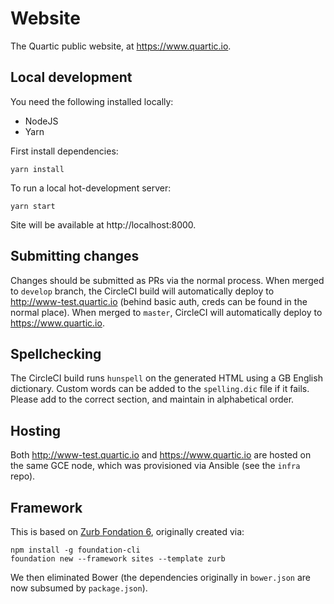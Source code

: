 # Website

The Quartic public website, at https://www.quartic.io.

## Local development

You need the following installed locally:

- NodeJS
- Yarn

First install dependencies:

```
yarn install
```

To run a local hot-development server:

```
yarn start
```

Site will be available at http://localhost:8000.


## Submitting changes

Changes should be submitted as PRs via the normal process.  When merged to `develop` branch, the CircleCI build
will automatically deploy to http://www-test.quartic.io (behind basic auth, creds can be found in the normal place).
When merged to `master`, CircleCI will automatically deploy to https://www.quartic.io.

## Spellchecking

The CircleCI build runs `hunspell` on the generated HTML using a GB English dictionary.  Custom words can be added to
the `spelling.dic` file if it fails.  Please add to the correct section, and maintain in alphabetical order.

## Hosting

Both http://www-test.quartic.io and https://www.quartic.io are hosted on the same GCE node, which was provisioned
via Ansible (see the `infra` repo).


## Framework

This is based on [Zurb Fondation 6](http://foundation.zurb.com/sites/download.html/), originally created via:

```
npm install -g foundation-cli
foundation new --framework sites --template zurb
```

We then eliminated Bower (the dependencies originally in `bower.json` are now subsumed by `package.json`).